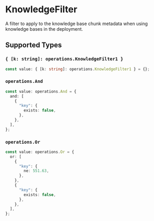 # KnowledgeFilter

A filter to apply to the knowledge base chunk metadata when using  knowledge bases in the deployment.


## Supported Types

### `{ [k: string]: operations.KnowledgeFilter1 }`

```typescript
const value: { [k: string]: operations.KnowledgeFilter1 } = {};
```

### `operations.And`

```typescript
const value: operations.And = {
  and: [
    {
      "key": {
        exists: false,
      },
    },
  ],
};
```

### `operations.Or`

```typescript
const value: operations.Or = {
  or: [
    {
      "key": {
        ne: 551.63,
      },
    },
    {
      "key": {
        exists: false,
      },
    },
  ],
};
```


